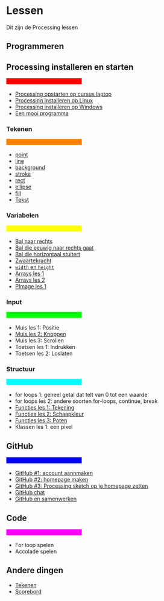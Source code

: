 # Lessen

Dit zijn de Processing lessen

## Programmeren

## Processing installeren en starten

![rode balk](Rood.png)

 * [Processing opstarten op cursus laptop](./ProcessingOpstartenOpCursusLaptop/README.md)
 * [Processing installeren op Linux](./ProcessingInstallerenOpLinux/README.md)
 * [Processing installeren op Windows](./ProcessingInstallerenOpWindows/README.md)
 * [Een mooi programma](./EenMooiProgramma/README.md)

### Tekenen

![oranje balk](Oranje.png)

 * [point](./Point/README.md)
 * [line](./Line/README.md)
 * [background](./Background/README.md)
 * [stroke](./Stroke/README.md)
 * [rect](./Rect/README.md)
 * [ellipse](./Ellipse/README.md)
 * [fill](./Fill/README.md)
 * [Tekst](./Text/README.md)

### Variabelen

![gele balk](Geel.png)

 * [Bal naar rechts](./BalNaarRechts/README.md)
 * [Bal die eeuwig naar rechts gaat](./BalEeuwigNaarRechts/README.md)
 * [Bal die horizontaal stuitert](./BalDieHorizontaalStuitert/README.md)
 * [Zwaartekracht](./Zwaartekracht/README.md)
 * [`width` en `height`](./WidthHeight/README.md)
 * [Arrays les 1](./Arrays1/README.md)
 * [Arrays les 2](./Arrays2/README.md)
 * [PImage les 1](./PImage1/README.md)

### Input

![groene balk](Groen.png)

 * Muis les 1: Positie
 * [Muis les 2: Knoppen](./MuisKnoppen/README.md)
 * Muis les 3: Scrollen
 * Toetsen les 1: Indrukken
 * Toetsen les 2: Loslaten

### Structuur

![cyane balk](Cyaan.png)

 * for loops 1: geheel getal dat telt van 0 tot een waarde
 * for loops les 2: andere soorten for-loops, continue, break
 * [Functies les 1: Tekening](./FunctiesTekening/README.md)
 * [Functies les 2: Schaapkleur](./FunctiesSchaapkleur/README.md)
 * [Functies les 3: Poten](./FunctiesPoten/README.md)
 * Klassen les 1: een pixel

## GitHub

![blauwe balk](Blauw.png)

 * [GitHub #1: account aannmaken](./GitHub/README.md)
 * [GitHub #2: homepage maken](./GitHubPages/README.md)
 * [GitHub #3: Processing sketch op je homepage zetten](./ProcessingJS/README.md)
 * [GitHub chat](./GitHubChat/README.md)
 * [GitHub en samenwerken](./GitHubSamenwerken/README.md)

## Code

![magenta balk](Magenta.png)

 * For loop spelen
 * Accolade spelen

## Andere dingen

 * [Tekenen](./Tekenen/README.md)
 * [Scorebord](../Leerlingen/README.md)
